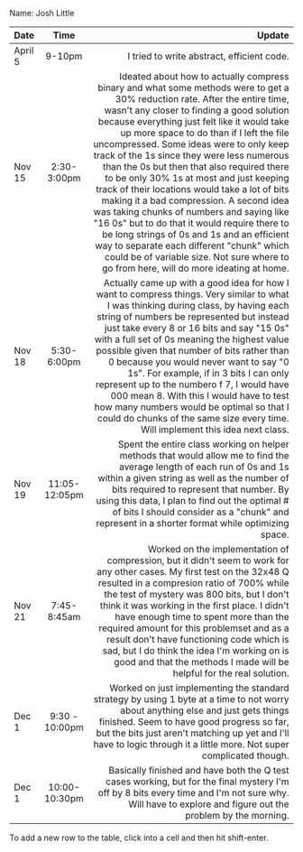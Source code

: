 Name: Josh Little

| Date    |      Time      |                                                                                                                                                                                                                                                                                                                                                                                                                                                                                                                                                                                                                                                                                                                                                                                                                                  Update |
|:--------|:--------------:|----------------------------------------------------------------------------------------------------------------------------------------------------------------------------------------------------------------------------------------------------------------------------------------------------------------------------------------------------------------------------------------------------------------------------------------------------------------------------------------------------------------------------------------------------------------------------------------------------------------------------------------------------------------------------------------------------------------------------------------------------------------------------------------------------------------------------------------:|
| April 5 |     9-10pm     |                                                                                                                                                                                                                                                                                                                                                                                                                                                                                                                                                                                                                                                                                                                                                                                              I tried to write abstract, efficient code. |
| Nov 15  |  2:30-3:00pm   | Ideated about how to actually compress binary and what some methods were to get a 30% reduction rate. After the entire time, wasn't any closer to finding a good solution because everything just felt like it would take up more space to do than if I left the file uncompressed. Some ideas were to only keep track of the 1s since they were less numerous than the 0s but then that also required there to be only 30% 1s at most and just keeping track of their locations would take a lot of bits making it a bad compression. A second idea was taking chunks of numbers and saying like "16 0s" but to do that it would require there to be long strings of 0s and 1s and an efficient way to separate each different "chunk" which could be of variable size. Not sure where to go from here, will do more ideating at home. |
| Nov 18  |  5:30-6:00pm   |                                                                                                                                                                                                Actually came up with a good idea for how I want to compress things. Very similar to what I was thinking during class, by having each string of numbers be represented but instead just take every 8 or 16 bits and say "15 0s" with a full set of 0s meaning the highest value possible given that number of bits rather than 0 because you would never want to say "0 1s". For example, if in 3 bits I can only represent up to the numbero f 7, I would have 000 mean 8. With this I would have to test how many numbers would be optimal so that I could do chunks of the same size every time. Will implement this idea next class. |
| Nov 19  | 11:05-12:05pm  |                                                                                                                                                                                                                                                                                                                                                                                                                                                                   Spent the entire class working on helper methods that would allow me to find the average length of each run of 0s and 1s within a given string as well as the number of bits required to represent that number. By using this data, I plan to find out the optimal # of bits I should consider as a "chunk" and represent in a shorter format while optimizing space. |
| Nov 21  |  7:45-8:45am   |                                                                                                                                                                                                                                                                                                          Worked on the implementation of compression, but it didn't seem to work for any other cases. My first test on the 32x48 Q resulted in a compresion ratio of 700% while the test of mystery was 800 bits, but I don't think it was working in the first place. I didn't have enough time to spent more than the required amount for this problemset and as a result don't have functioning code which is sad, but I do think the idea I'm working on is good and that the methods I made will be helpful for the real solution. |
| Dec 1   | 9:30 - 10:00pm |                                                                                                                                                                                                                                                                                                                                                                                                                                                                                                                                  Worked on just implementing the standard strategy by using 1 byte at a time to not worry about anything else and just gets things finished. Seem to have good progress so far, but the bits just aren't matching up yet and I'll have to logic through it a little more. Not super complicated though. |
| Dec 1   | 10:00-10:30pm  |                                                                                                                                                                                                                                                                                                                                                                                                                                                                                                                                                                                                                                Basically finished and have both the Q test cases working, but for the final mystery I'm off by 8 bits every time and I'm not sure why. Will have to explore and figure out the problem by the morning.  |


To add a new row to the table, click into a cell and then hit shift-enter.